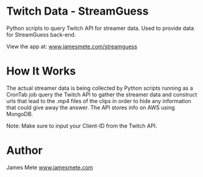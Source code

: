 # Twitch Data - StreamGuess

Python scripts to query Twitch API for streamer data. Used to provide data for StreamGuess back-end.

View the app at: www.jamesmete.com/streamguess

# How It Works

The actual streamer data is being collected by Python scripts running as a CronTab job query the Twitch API to gather the streamer data and construct urls that lead to the .mp4 files of the clips in order to hide any information that could give away the answer. The API stores info on AWS using MongoDB.

Note: Make sure to input your Client-ID from the Twitch API.

# Author

James Mete
www.jamesmete.com

